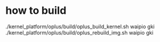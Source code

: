 # how to build
./kernel_platform/oplus/build/oplus_build_kernel.sh waipio gki  
./kernel_platform/oplus/build/oplus_rebuild_img.sh waipio gki
